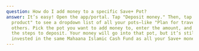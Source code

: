 ```yaml
---
question: How do I add money to a specific Save+ Pot?
answer: It’s easy! Open the app/portal. Tap "Deposit money." Then, tap "Select
  product" to see a dropdown list of all your pots—like "Plan for travel" or
  others. Pick the pot you want to add money to, enter the amount, and follow
  the steps to deposit. Your money will go into that pot, but it’s still
  invested in the same Mahaana Islamic Cash Fund as all your Save+ money.
---
```

